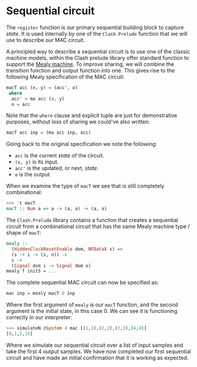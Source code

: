 # Sequential circuit

The `register` function is our primary sequential building block to capture *state*.
It is used internally by one of the `Clash.Prelude` function that we will use to describe our MAC circuit.

A principled way to describe a sequential circuit is to use one of the classic machine models, within the Clash prelude library offer standard function to support the [Mealy machine](http://en.wikipedia.org/wiki/Mealy_machine).
To improve sharing, we will combine the transition function and output function into one.
This gives rise to the following Mealy specification of the MAC circuit:

``` haskell
macT acc (x, y) = (acc', o)
 where
  acc' = ma acc (x, y)
  o = acc
```

Note that the `where` clause and explicit tuple are just for demonstrative purposes, without loss of sharing we could've also written:

``` haskell
macT acc inp = (ma acc inp, acc)
```

Going back to the original specification we note the following:

- `acc` is the current *state* of the circuit.
- `(x, y)` is its input.
- `acc'` is the updated, or next, *state*.
- `o` is the output.

When we examine the type of `macT` we see that is still completely combinational:

``` haskell
>>> :t macT
macT :: Num a => a -> (a, a) -> (a, a)
```

The `Clash.Prelude` library contains a function that creates a sequential circuit from a combinational circuit that has the same Mealy machine type / shape of `macT`:

``` haskell
mealy ::
  (HiddenClockResetEnable dom, NFDataX s) =>
  (s -> i -> (s, o)) ->
  s ->
  (Signal dom i -> Signal dom o)
mealy f initS = ...
```

The complete sequential MAC circuit can now be specified as:

``` haskell
mac inp = mealy macT 0 inp
```

Where the first argument of `mealy` is our `macT` function, and the second argument is the initial state, in this case 0.
We can see it is functioning correctly in our interpreter:

``` haskell
>>> simulateN @System 4 mac [(1,1),(2,2),(3,3),(4,4)]
[0,1,5,14]
```

Where we simulate our sequential circuit over a list of input samples and take the first 4 output samples.
We have now completed our first sequential circuit and have made an initial confirmation that it is working as expected.
